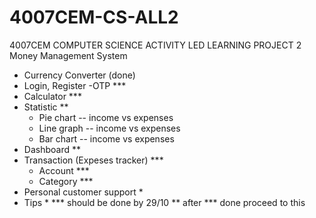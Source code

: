 # 4007CEM-CS-ALL2
4007CEM COMPUTER SCIENCE ACTIVITY LED LEARNING PROJECT 2
Money Management System 
- Currency Converter (done)
- Login, Register -OTP ***
- Calculator ***
- Statistic **
  - Pie chart -- income vs expenses
  - Line graph -- income vs expenses
  - Bar chart -- income vs expenses
- Dashboard **
- Transaction (Expeses tracker) ***
  - Account ***
  - Category ***
-	Personal customer support *
- Tips *
*** should be done by 29/10
** after *** done proceed to this
